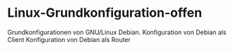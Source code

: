 # Linux-Grundkonfiguration-offen
Grundkonfigurationen von GNU/Linux Debian.
Konfiguration von Debian als Client
Konfiguration von Debian als Router

  